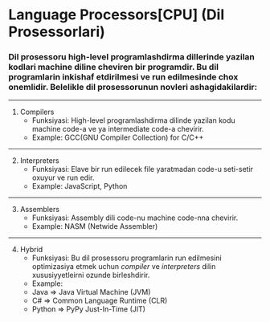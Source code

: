 # Language Processors[CPU]  (Dil Prosessorlari)
### Dil prosessoru high-level programlashdirma dillerinde yazilan kodlari machine diline cheviren bir programdir. Bu dil programlarin inkishaf etdirilmesi ve run edilmesinde chox onemlidir. Belelikle dil prosessorunun novleri ashagidakilardir:
---
1. Compilers
   * Funksiyasi: High-level programlashdirma dilinde yazilan kodu machine code-a ve ya intermediate code-a chevirir.
   * Example: GCC(GNU Compiler Collection) for C/C++
---
2. Interpreters
   * Funksiyasi: Elave bir run edilecek file yaratmadan code-u seti-setir oxuyur ve run edir.
   * Example: JavaScript, Python
---
3. Assemblers
   * Funksiyasi: Assembly dili code-nu machine code-nna chevirir.
   * Example: NASM (Netwide Assembler)
---
4. Hybrid
   * Funksiyasi: Bu dil prosessoru programlarin run edilmesini optimizasiya etmek uchun *compiler* ve *interpreters* dilin xususiyyetleirni ozunde birleshdirir.
   * Example: 
   * Java => Java Virtual Machine (JVM) 
   * C# => Common Language Runtime (CLR)
   * Python => PyPy Just-In-Time (JIT)